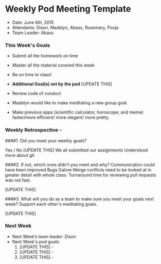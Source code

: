 
# Weekly Pod Meeting Template

* Date: June 6th, 2015
* Attendants: Dison, Madelyn, Abass, Rosemary, Pooja
* Team Leader: Abass

### This Week's Goals

* Submit all the homework on time
* Master all the material covered this week
* Be on time to class!

* **Additional Goal(s) set by the pod** [UPDATE THIS]
* Review code of conduct
* Madelyn would like to make meditating a new group goal.
* Make previous apps (scientific calculator, horoscope, and meme) faster/more efficient/ more elegant/ more pretty.

### Weekly Retrospective -

####1. Did you meet your weekly goals?  

Yes / No [UPDATE THIS] We all submitted our assignments
Understood more about git

####2. If not, which ones didn't you meet and why?
Communication could have been improved
Bugs Galore
Merge conflicts need to be looked at in greater detail with whole class.
Turnaround time for reviewing pull requests was not fast.


[UPDATE THIS]

####3. What will you do as a team to make sure you meet your goals next week?
Support each other's meditating goals.



[UPDATE THIS]

### Next Week

* Next Week’s team leader: Dison
* Next Week's pod goals:
  1. [UPDATE THIS]  - 
  2. [UPDATE THIS]  -
  3. [UPDATE THIS]  -

